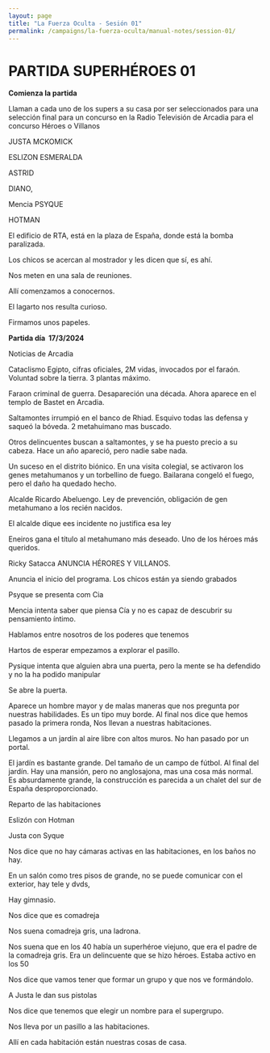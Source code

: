 ```yaml
---
layout: page
title: "La Fuerza Oculta - Sesión 01"
permalink: /campaigns/la-fuerza-oculta/manual-notes/session-01/
---
```


# PARTIDA SUPERHÉROES 01

**Comienza la partida**

Llaman a cada uno de los supers a su casa por ser seleccionados para una selección final para un concurso en la Radio Televisión de Arcadia para el concurso Héroes o Villanos

JUSTA MCKOMICK

ESLIZON ESMERALDA

ASTRID

DIANO,

Mencia PSYQUE

HOTMAN

El edificio de RTA, está en la plaza de España, donde está la bomba paralizada.

Los chicos se acercan al mostrador y les dicen que sí, es ahí.

Nos meten en una sala de reuniones.

Allí comenzamos a conocernos.

El lagarto nos resulta curioso.

Firmamos unos papeles.

**Partida día  17/3/2024**

Noticias de Arcadia

Cataclismo Egipto, cifras oficiales, 2M vidas, invocados por el faraón. Voluntad sobre la tierra. 3 plantas máximo.

Faraon criminal de guerra. Desapareción una década. Ahora aparece en el templo de Bastet en Arcadia.

Saltamontes irrumpió en el banco de Rhiad. Esquivo todas las defensa y saqueó la bóveda. 2 metahuimano mas buscado.

Otros delincuentes buscan a saltamontes, y se ha puesto precio a su cabeza. Hace un año apareció, pero nadie sabe nada.

Un suceso en el distrito biónico. En una visita colegial, se activaron los genes metahumanos y un torbellino de fuego. Bailarana congeló el fuego, pero el daño ha quedado hecho.

Alcalde Ricardo Abeluengo. Ley de prevención, obligación de gen metahumano a los recién nacidos.

El alcalde dique ees incidente no justifica esa ley

Eneiros gana el título al metahumano más deseado. Uno de los héroes más queridos.

Ricky Satacca ANUNCIA HÉRORES Y VILLANOS.

Anuncia el inicio del programa. Los chicos están ya siendo grabados

Psyque se presenta com Cia

Mencia intenta saber que piensa Cía y no es capaz de descubrir su pensamiento íntimo.

Hablamos entre nosotros de los poderes que tenemos

Hartos de esperar empezamos a explorar el pasillo.

Pysique intenta que alguien abra una puerta, pero la mente se ha defendido y no la ha podido manipular

Se abre la puerta.

Aparece un hombre mayor y de malas maneras que nos pregunta por nuestras habilidades. Es un tipo muy borde. Al final nos dice que hemos pasado la primera ronda, Nos llevan a nuestras habitaciones.

Llegamos a un jardín al aire libre con altos muros. No han pasado por un portal.

El jardín es bastante grande. Del tamaño de un campo de fútbol. Al final del jardín. Hay una mansión, pero no anglosajona, mas una cosa más normal. Es absurdamente grande, la construcción es parecida a un chalet del sur de España desproporcionado.

Reparto de las habitaciones

Eslizón con Hotman

Justa con Syque

Nos dice que no hay cámaras activas en las habitaciones, en los baños no hay.

En un salón como tres pisos de grande, no se puede comunicar con el exterior, hay tele y dvds,

Hay gimnasio.

Nos dice que es comadreja

Nos suena comadreja gris, una ladrona.

Nos suena que en los 40 había un superhéroe viejuno, que era el padre de la comadreja gris. Era un delincuente que se hizo héroes. Estaba activo en los 50

Nos dice que vamos tener que formar un grupo y que nos ve formándolo.

A Justa le dan sus pistolas

Nos dice que tenemos que elegir un nombre para el supergrupo.

Nos lleva por un pasillo a las habitaciones.

Allí en cada habitación están nuestras cosas de casa.